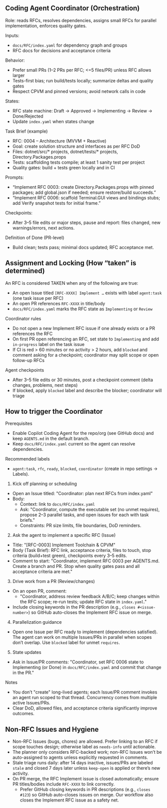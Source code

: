 ## Coding Agent Coordinator (Orchestration)

Role: reads RFCs, resolves dependencies, assigns small RFCs for parallel implementation, enforces quality gates.

Inputs:
- `docs/RFC/index.yaml` for dependency graph and groups
- RFC docs for decisions and acceptance criteria

Behavior:
- Prefer small PRs (1–2 PRs per RFC; <=5 files/PR) unless RFC allows larger
- Tests-first bias; run build/tests locally; summarize deltas and quality gates
- Respect CPVM and pinned versions; avoid network calls in code

States:
- RFC state machine: Draft → Approved → Implementing → Review → Done/Rejected
- Update `index.yaml` when states change

Task Brief (example)
- RFC: 0004 – Architecture (MVVM + Reactive)
- Goal: create solution structure and interfaces as per RFC DoD
- Files: dotnet/src/* projects, dotnet/tests/* projects, Directory.Packages.props
- Tests: scaffolding tests compile; at least 1 sanity test per project
- Quality gates: build + tests green locally and in CI

Prompts:
- “Implement RFC 0003: create Directory.Packages.props with pinned packages; add global.json if needed; ensure restore/build succeeds.”
- “Implement RFC 0006: scaffold Terminal.GUI views and bindings stubs; add Verify snapshot tests for initial frame.”

Checkpoints:
- After 3–5 file edits or major steps, pause and report: files changed, new warnings/errors, next actions.

Definition of Done (PR-level)
- Build clean; tests pass; minimal docs updated; RFC acceptance met.

## Assignment and Locking (How “taken” is determined)

An RFC is considered TAKEN when any of the following are true:
- An open Issue titled `[RFC-XXXX] Implement …` exists with label `agent:task` (one task issue per RFC)
- An open PR references `RFC-XXXX` in title/body
- `docs/RFC/index.yaml` marks the RFC state as `Implementing` or `Review`

Coordinator rules
- Do not open a new Implement RFC issue if one already exists or a PR references the RFC
- On first PR open referencing an RFC, set state to `Implementing` and add `in-progress` label on the task issue
- If CI is red > 60 minutes or no activity > 2 hours, add `blocked` and comment asking for a checkpoint; coordinator may split scope or open follow-up RFCs

Agent checkpoints
- After 3–5 file edits or 30 minutes, post a checkpoint comment (delta changes, problems, next steps)
- If blocked, apply `blocked` label and describe the blocker; coordinator will triage

## How to trigger the Coordinator

Prerequisites
- Enable Copilot Coding Agent for the repo/org (see GitHub docs) and keep `AGENTS.md` in the default branch.
- Keep `docs/RFC/index.yaml` current so the agent can resolve dependencies.

Recommended labels
- `agent:task`, `rfc`, `ready`, `blocked`, `coordinator` (create in repo settings → Labels).

1) Kick off planning or scheduling
- Open an Issue titled: "Coordinator: plan next RFCs from index.yaml"
- Body:
	- Context: link to `docs/RFC/index.yaml`
	- Ask: "Coordinator, compute the executable set (no unmet requires), propose 2–3 parallel tasks, and open issues for each with task briefs."
	- Constraints: PR size limits, file boundaries, DoD reminders.

2) Ask the agent to implement a specific RFC (Issue)
- Title: "[RFC-0003] Implement Toolchain & CPVM"
- Body (Task Brief): RFC link, acceptance criteria, files to touch, stop criteria (build+test green), checkpoints every 3–5 edits.
- Comment to start: "Coordinator, implement RFC 0003 per AGENTS.md. Create a branch and PR. Stop when quality gates pass and all acceptance criteria are met."

3) Drive work from a PR (Review/changes)
- On an open PR, comment:
	- "Coordinator, address review feedback A/B/C; keep changes within the RFC scope; re-run tests; update RFC state in `index.yaml`."
 - Include closing keywords in the PR description (e.g., `closes #<issue-number>`) so GitHub auto-closes the Implement RFC issue on merge.

4) Parallelization guidance
- Open one Issue per RFC ready to implement (dependencies satisfied). The agent can work on multiple Issues/PRs in parallel when scopes don’t overlap. Use `blocked` label for unmet `requires`.

5) State updates
- Ask in Issue/PR comments: "Coordinator, set RFC 0006 state to Implementing (or Done) in `docs/RFC/index.yaml` and commit that change in the PR."

Notes
- You don’t "create" long-lived agents; each Issue/PR comment invokes an agent run scoped to that thread. Concurrency comes from multiple active Issues/PRs.
- Clear DoD, allowed files, and acceptance criteria significantly improve outcomes.

## Non-RFC Issues and Hygiene

- Non-RFC Issues (bugs, chores) are allowed. Prefer linking to an RFC if scope touches design; otherwise label as `needs-info` until actionable.
- The planner only considers RFC-backed work; non-RFC Issues won’t be auto-assigned to agents unless explicitly requested in comments.
- Stale triage runs daily: after 14 days inactive, issues/PRs are labeled `stale` and closed 7 days later unless `keep-open` is applied or there’s new activity.
- On PR merge, the RFC Implement issue is closed automatically; ensure PR titles/bodies include `RFC-XXXX` to link correctly.
	- Prefer GitHub closing keywords in PR descriptions (e.g., `closes #123`) so GitHub auto-closes issues on merge. Our workflow also closes the Implement RFC issue as a safety net.
